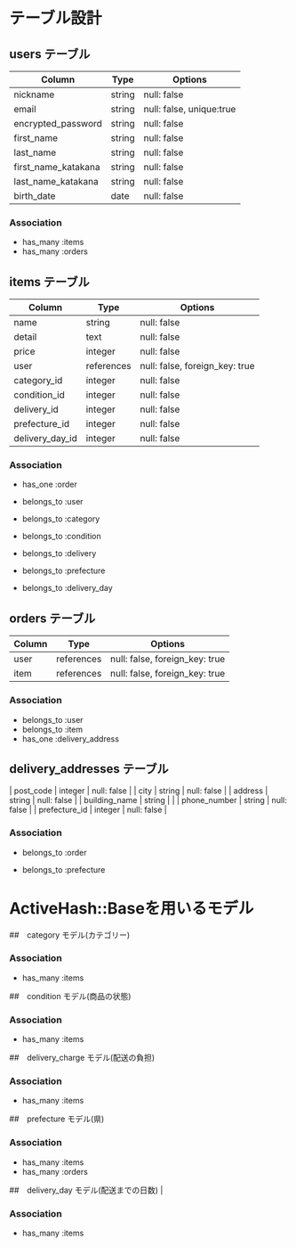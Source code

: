 # テーブル設計
## users テーブル

| Column             | Type    | Options                   |
| ------------------ | ------- | ------------------------- |
| nickname           | string  | null: false               |
| email              | string  | null: false, unique:true  |
| encrypted_password | string  | null: false               |
| first_name         | string  | null: false               |
| last_name          | string  | null: false               |
| first_name_katakana| string  | null: false               |
| last_name_katakana | string  | null: false               |
| birth_date         | date    | null: false               |



### Association
- has_many :items
- has_many :orders





## items テーブル

| Column             | Type      | Options                        |
| ------------------ | --------- | ------------------------------ |
| name               | string    | null: false                    |
| detail             | text      | null: false                    |
| price              | integer   | null: false                    |
| user               | references| null: false, foreign_key: true |
| category_id        | integer   | null: false                    |
| condition_id       | integer   | null: false                    |
| delivery_id        | integer   | null: false                    |
| prefecture_id      | integer   | null: false                    |
| delivery_day_id    | integer   | null: false                    |


### Association
- has_one :order
- belongs_to :user

- belongs_to :category
- belongs_to :condition
- belongs_to :delivery
- belongs_to :prefecture
- belongs_to :delivery_day


## orders テーブル

| Column             | Type      | Options                        |
| ------------------ | --------- | ------------------------------ |
| user               | references| null: false, foreign_key: true |          
| item               | references | null: false, foreign_key: true |         

### Association
- belongs_to :user
- belongs_to :item
- has_one :delivery_address



## delivery_addresses テーブル
| post_code          | integer   | null: false                    |
| city               | string    | null: false                    |
| address            | string    | null: false                    |
| building_name      | string    |                                |
| phone_number       | string    | null: false                    | 
| prefecture_id      | integer   | null: false                    |

### Association
- belongs_to :order

- belongs_to :prefecture




# ActiveHash::Baseを用いるモデル


##　category モデル(カテゴリー)


### Association
- has_many :items

##　condition モデル(商品の状態)


### Association
- has_many :items

##　delivery_charge モデル(配送の負担)


### Association
- has_many :items

##　prefecture モデル(県)

### Association
- has_many :items
- has_many :orders


##　delivery_day モデル(配送までの日数)
|

### Association
- has_many :items


